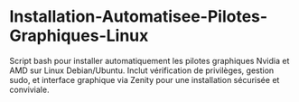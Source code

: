 # Installation-Automatisee-Pilotes-Graphiques-Linux
Script bash pour installer automatiquement les pilotes graphiques Nvidia et AMD sur Linux Debian/Ubuntu. Inclut vérification de privilèges, gestion sudo, et interface graphique via Zenity pour une installation sécurisée et conviviale.
